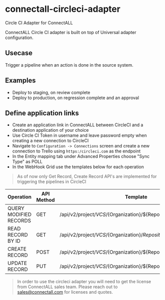 # connectall-circleci-adapter
Circle CI Adapter for ConnectALL


ConnectALL Circle CI adapter is built on top of Universal adapter configuration. 

## Usecase
Trigger a pipeline when an action is done in the source system. 

## Examples
* Deploy to staging, on review complete
* Deploy to production, on regression complete and an approval

## Define application links
* Create an application link in ConnectALL between CircleCI and a destination application of your choice
* Use Circle CI Token in username and leave password empty when creating a new connection to CircleCI
* Navigate to `Configuration -> Connections` screen and create a new connection to Trello using `https:/circleci.com` as the endpoint
* In the Entity mapping tab under Advanced Properties choose "Sync Type" as POLL
* In the WebHook Grid use the templates below for each operation

> As of now only Get Record, Create Record API's are implemented for triggering the pipelines in CircleCI

|Operation|API Method|Template|
|--- | --- | ---|
|QUERY MODIFIED RECORDS|GET|/api/v2/project/${VCS}/${Organization}/${Repository}/pipeline|
|READ RECORD BY ID|GET|/api/v2/project/${VCS}/${Organization}/${Repository}/pipeline/${recordId}|
|CREATE RECORD|POST|/api/v2/project/${VCS}/${Organization}/${Repository}/pipeline|
|UPDATE RECORD|PUT|/api/v2/project/${VCS}/${Organization}/${Repository}/pipeline|


> In order to use the circleci adapter you will need to get the license from ConnectALL sales team. Please reach out to sales@connectall.com for licenses and quotes.
